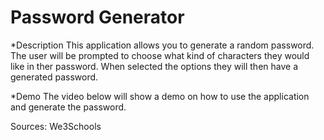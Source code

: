 # Password Generator 


*Description
This application allows you to generate a random password.
The user will be prompted to choose what kind of characters they would like in ther password.
When selected the options they will then have a generated password.

*Demo 
The video below will show a demo on how to use the application and generate the password. 



Sources:
We3Schools


